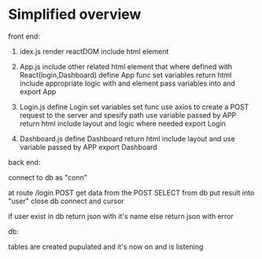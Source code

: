 # Simplified overview

front end:

1. idex.js 
  render reactDOM
  include <App> html element

2. App.js
  include other related html element that where defined with React(login,Dashboard)
  define App func
    set variables
    return html 
      include appropriate logic with <Login> and <Dashboard> element
      pass variables into <login> and <Dashboard>
  export App

3. Login.js
  define Login
    set variables
    set func
      use axios to create a POST request to the server and spesify path
      use variable passed by APP
    return html
      include layout and logic where needed
  export Login

3. Dashboard.js 
  define Dashboard
    return html
      include layout and use variable passed by APP
  export Dashboard


back end:

connect to db as "conn"

at route /login POST
  get data from the POST
  SELECT from db
  put result into "user"
  close db connect and cursor

  if user exist in db 
    return json with it's name
  else 
    return json with error

db:

tables are created
pupulated
and it's now on and is listening

